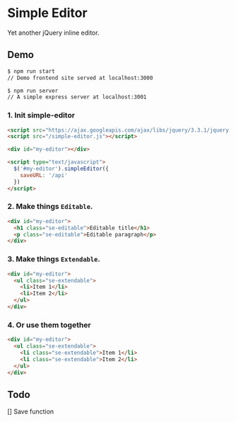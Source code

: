 # Simple Editor
Yet another jQuery inline editor.

## Demo
```bash
$ npm run start
// Demo frontend site served at localhost:3000

$ npm run server
// A simple express server at localhost:3001

```

### 1. Init simple-editor
```html
<script src="https://ajax.googleapis.com/ajax/libs/jquery/3.3.1/jquery.min.js"></script>
<script src="/simple-editor.js"></script>

<div id="my-editor"></div>

<script type="text/javascript">
  $('#my-editor').simpleEditor({
    saveURL: '/api'
  })
</script>
```

### 2. Make things `Editable`.
```html
<div id="my-editor">
  <h1 class="se-editable">Editable title</h1>
  <p class="se-editable">Editable paragraph</p>
</div>
```

### 3. Make things `Extendable`.
```html
<div id="my-editor">
  <ul class="se-extendable">
    <li>Item 1</li>
    <li>Item 2</li>
  </ul>
</div>
```

### 4. Or use them together
```html
<div id="my-editor">
  <ul class="se-extendable">
    <li class="se-extendable">Item 1</li>
    <li class="se-extendable">Item 2</li>
  </ul>
</div>
```

## Todo
[] Save function
